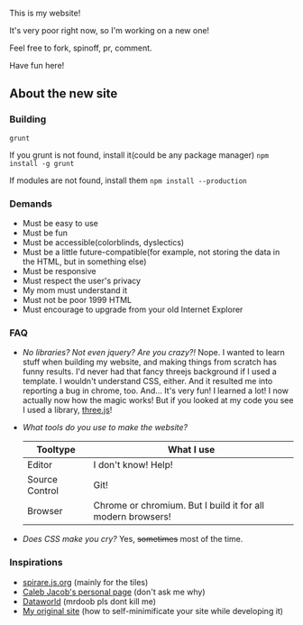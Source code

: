 This is my website!

It's very poor right now, so I'm working on a new one!

Feel free to fork, spinoff, pr, comment.

Have fun here!

## About the new site

### Building
`grunt`

If you grunt is not found, install it(could be any package manager) `npm install -g grunt`

If modules are not found, install them `npm install --production`

### Demands
* Must be easy to use 
* Must be fun
* Must be accessible(colorblinds, dyslectics)
* Must be a little future-compatible(for example, not storing the data in the HTML, but in something else)
* Must be responsive
* Must respect the user's privacy
* My mom must understand it
* Must not be poor 1999 HTML
* Must encourage to upgrade from your old Internet Explorer

### FAQ
* *No libraries? Not even jquery? Are you crazy?!*
Nope. I wanted to learn stuff when building my website, and making things from scratch has funny results.
I'd never had that fancy threejs background if I used a template. I wouldn't understand CSS, either. And it resulted me into reporting a bug in chrome, too.
And... It's very fun! I learned a lot! I now actually now how the magic works!
But if you looked at my code you see I used a library, [three.js](http://threejs.org)!

* *What tools do you use to make the website?*

	Tooltype | What I use
	--- | ---
	Editor | I don't know! Help!
	Source Control | Git!
	Browser | Chrome or chromium. But I build it for all modern browsers!


* *Does CSS make you cry?*
Yes, ~~sometimes~~ most of the time.

### Inspirations
* [spirare.js.org](http://web.archive.org/web/20150820160757/http://spirare.js.org/app/) (mainly for the tiles)
* [Caleb Jacob's personal page](http://web.archive.org/web/20150801010932/http://calebjacob.com/) (don't ask me why)
* [Dataworld](http://web.archive.org/web/20150820160908/http://mrdoob.com/files/temp/xplsv_dataworld/index.html) (mrdoob pls dont kill me)
* [My original site](http://joppiesaus.function1.nl/archive/1/) (how to self-minimificate your site while developing it)
